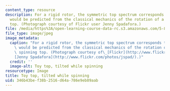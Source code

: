 ```yaml
---
content_type: resource
description: For a rigid rotor, the symmetric top spectrum corresponds to that which
  would be predicted from the classical mechanics of the rotation of a symmetric spinning
  top. (Photograph courtesy of Flickr user Jenny Spadafora.)
file: /media/https%3A/open-learning-course-data-rc.s3.amazonaws.com/5-80-small-molecule-spectroscopy-and-dynamics-fall-2008/346b43bef38b2516d64a786e9eb89aab_5-80f08-th.jpg
file_type: image/jpeg
image_metadata:
  caption: "For a rigid rotor, the symmetric top spectrum corresponds to that which\
    \ would be predicted from the classical mechanics of the rotation of a symmetric\
    \ spinning top. (Photograph courtesy of\_[Flickr](http://www.flickr.com/)\_user\_\
    [Jenny Spadafora](http://www.flickr.com/photos/jspad/).)"
  credit: ''
  image-alt: Toy top, tilted while spinning
resourcetype: Image
title: Toy top, tilted while spinning
uid: 346b43be-f38b-2516-d64a-786e9eb89aab
---
```

